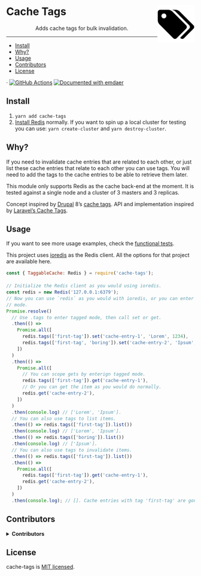 <!--
  This file was generated by emdaer

  Its template can be found at .emdaer/README.emdaer.md
-->

<!--
  emdaerHash:261cd76b37249fc3c9f4bc01300c09c6
-->

<h1 id="cache-tags-img-src-logo-svg-alt-cache-tags-logo-title-cache-tags-logo-width-100-align-right-">Cache Tags <img src="./logo.svg" alt="Cache Tags logo" title="Cache Tags logo" width="100" align="right"></h1>
<p></p><p align="center">
Adds cache tags for bulk invalidation.
</p><p></p>
<hr>

<!-- toc -->
<ul>
<li><a href="#install">Install</a></li>
<li><a href="#why">Why?</a></li>
<li><a href="#usage">Usage</a></li>
<li><a href="#contributors">Contributors</a></li>
<li><a href="#license">License</a></li>
</ul>
<!-- tocstop -->
<p>· <a href="https://github.com/e0ipso/cache-tags/"><img src="https://img.shields.io/github/workflows/status/e0ipso/cache-tags/test.yml/master?style=flat-square" alt="GitHub Actions"></a> <a href="https://github.com/emdaer/emdaer"><img src="https://img.shields.io/badge/📓-documented%20with%20emdaer-F06632.svg?style=flat-square" alt="Documented with emdaer"></a></p>
<h2 id="install">Install</h2>
<ol>
<li><code>yarn add cache-tags</code></li>
<li><a href="https://redis.io/download">Install Redis</a> normally. If you want to spin up
a local cluster for testing you can use: <code>yarn create-cluster</code> and
<code>yarn destroy-cluster</code>.</li>
</ol>
<h2 id="why-">Why?</h2>
<p>If you need to invalidate cache entries that are related to each other, or just
list these cache entries that relate to each other you can use tags. You will
need to add the tags to the cache entries to be able to retrieve them later.</p>
<p>This module only supports Redis as the cache back-end at the moment. It is
tested against a single node and a cluster of 3 masters and 3 replicas.</p>
<p>Concept inspired by <a href="https://www.drupal.org/">Drupal</a> 8’s
<a href="https://www.drupal.org/docs/8/api/cache-api/cache-tags">cache tags</a>. API and
implementation inspired by
<a href="https://laravel.com/docs/5.6/cache#cache-tags">Laravel’s Cache Tags</a>.</p>
<h2 id="usage">Usage</h2>
<p>If you want to see more usage examples, check the
<a href="./__tests__/functional.js">functional tests</a>.</p>
<p>This project uses <a href="https://www.npmjs.com/package/ioredis">ioredis</a> as the Redis
client. All the options for that project are available here.</p>

```js
const { TaggableCache: Redis } = require('cache-tags');

// Initialize the Redis client as you would using ioredis.
const redis = new Redis('127.0.0.1:6379');
// Now you can use `redis` as you would with ioredis, or you can enter tagged
// mode.
Promise.resolve()
  // Use .tags to enter tagged mode, then call set or get.
  .then(() =>
    Promise.all([
      redis.tags(['first-tag']).set('cache-entry-1', 'Lorem', 1234),
      redis.tags(['first-tag', 'boring']).set('cache-entry-2', 'Ipsum', 2324),
    ])
  )
  .then(() =>
    Promise.all([
      // You can scope gets by enterign tagged mode.
      redis.tags(['first-tag']).get('cache-entry-1'),
      // Or you can get the item as you would do normally.
      redis.get('cache-entry-2'),
    ])
  )
  .then(console.log) // ['Lorem', 'Ipsum'].
  // You can also use tags to list items.
  .then(() => redis.tags(['first-tag']).list())
  .then(console.log) // ['Lorem', 'Ipsum'].
  .then(() => redis.tags(['boring']).list())
  .then(console.log) // ['Ipsum'].
  // You can also use tags to invalidate items.
  .then(() => redis.tags(['first-tag']).list())
  .then(() =>
    Promise.all([
      redis.tags(['first-tag']).get('cache-entry-1'),
      redis.get('cache-entry-2'),
    ])
  )
  .then(console.log); // []. Cache entries with tag 'first-tag' are gone.
```
<h2 id="contributors">Contributors</h2>
<details>
<summary><strong>Contributors</strong></summary><br>
<a title="Engineer and programmer focused on online applications." href="https://github.com/e0ipso">
  <img align="left" src="https://avatars0.githubusercontent.com/u/1140906?s=24">
</a>
<strong>Mateu Aguiló Bosch</strong>
<br><br>
<a title="Software architect with an interest in distributed systems and elegant solutions." href="https://github.com/elliotttf">
  <img align="left" src="https://avatars0.githubusercontent.com/u/447151?s=24">
</a>
<strong>Elliott Foster</strong>
<br><br>
</details>

<h2 id="license">License</h2>
<p>cache-tags is <a href="./LICENSE">MIT licensed</a>.</p>

